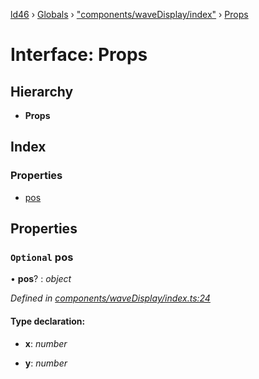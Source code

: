 [ld46](../README.md) › [Globals](../globals.md) › ["components/waveDisplay/index"](../modules/_components_wavedisplay_index_.md) › [Props](_components_wavedisplay_index_.props.md)

# Interface: Props

## Hierarchy

* **Props**

## Index

### Properties

* [pos](_components_wavedisplay_index_.props.md#optional-pos)

## Properties

### `Optional` pos

• **pos**? : *object*

*Defined in [components/waveDisplay/index.ts:24](https://github.com/jrod-disco/ld46-keepalive/blob/0d14d56/src/components/waveDisplay/index.ts#L24)*

#### Type declaration:

* **x**: *number*

* **y**: *number*
